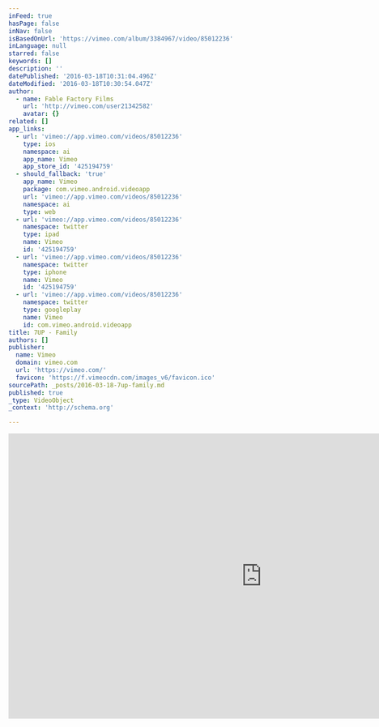 ```yaml
---
inFeed: true
hasPage: false
inNav: false
isBasedOnUrl: 'https://vimeo.com/album/3384967/video/85012236'
inLanguage: null
starred: false
keywords: []
description: ''
datePublished: '2016-03-18T10:31:04.496Z'
dateModified: '2016-03-18T10:30:54.047Z'
author:
  - name: Fable Factory Films
    url: 'http://vimeo.com/user21342582'
    avatar: {}
related: []
app_links:
  - url: 'vimeo://app.vimeo.com/videos/85012236'
    type: ios
    namespace: ai
    app_name: Vimeo
    app_store_id: '425194759'
  - should_fallback: 'true'
    app_name: Vimeo
    package: com.vimeo.android.videoapp
    url: 'vimeo://app.vimeo.com/videos/85012236'
    namespace: ai
    type: web
  - url: 'vimeo://app.vimeo.com/videos/85012236'
    namespace: twitter
    type: ipad
    name: Vimeo
    id: '425194759'
  - url: 'vimeo://app.vimeo.com/videos/85012236'
    namespace: twitter
    type: iphone
    name: Vimeo
    id: '425194759'
  - url: 'vimeo://app.vimeo.com/videos/85012236'
    namespace: twitter
    type: googleplay
    name: Vimeo
    id: com.vimeo.android.videoapp
title: 7UP - Family
authors: []
publisher:
  name: Vimeo
  domain: vimeo.com
  url: 'https://vimeo.com/'
  favicon: 'https://f.vimeocdn.com/images_v6/favicon.ico'
sourcePath: _posts/2016-03-18-7up-family.md
published: true
_type: VideoObject
_context: 'http://schema.org'

---
```

<iframe src="https://cdn.embedly.com/widgets/media.html?src=https%3A%2F%2Fplayer.vimeo.com%2Fvideo%2F85012236&amp;url=https%3A%2F%2Fvimeo.com%2F85012236&amp;image=http%3A%2F%2Fi.vimeocdn.com%2Fvideo%2F482000234_1280.jpg&amp;key=b7d04c9b404c499eba89ee7072e1c4f7&amp;type=text%2Fhtml&amp;schema=vimeo" width="1000" height="563" scrolling="no" frameborder="0" allowfullscreen="allowfullscreen" style=""></iframe>